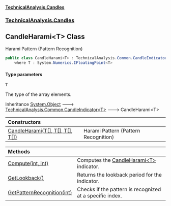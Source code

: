 #### [TechnicalAnalysis\.Candles](Atypical.TechnicalAnalysis.Candles.md 'Atypical\.TechnicalAnalysis\.Candles')
### [TechnicalAnalysis\.Candles](Atypical.TechnicalAnalysis.Candles.md#TechnicalAnalysis.Candles 'TechnicalAnalysis\.Candles')

## CandleHarami\<T\> Class

Harami Pattern \(Pattern Recognition\)

```csharp
public class CandleHarami<T> : TechnicalAnalysis.Common.CandleIndicator<T>
    where T : System.Numerics.IFloatingPoint<T>
```
#### Type parameters

<a name='TechnicalAnalysis.Candles.CandleHarami_T_.T'></a>

`T`

The type of the array elements\.

Inheritance [System\.Object](https://docs.microsoft.com/en-us/dotnet/api/System.Object 'System\.Object') &#129106; [TechnicalAnalysis\.Common\.CandleIndicator&lt;](https://docs.microsoft.com/en-us/dotnet/api/TechnicalAnalysis.Common.CandleIndicator-1 'TechnicalAnalysis\.Common\.CandleIndicator\`1')[T](CandleHarami_T_.md#TechnicalAnalysis.Candles.CandleHarami_T_.T 'TechnicalAnalysis\.Candles\.CandleHarami\<T\>\.T')[&gt;](https://docs.microsoft.com/en-us/dotnet/api/TechnicalAnalysis.Common.CandleIndicator-1 'TechnicalAnalysis\.Common\.CandleIndicator\`1') &#129106; CandleHarami\<T\>

| Constructors | |
| :--- | :--- |
| [CandleHarami\(T\[\], T\[\], T\[\], T\[\]\)](CandleHarami_T_.CandleHarami(T[],T[],T[],T[]).md 'TechnicalAnalysis\.Candles\.CandleHarami\<T\>\.CandleHarami\(T\[\], T\[\], T\[\], T\[\]\)') | Harami Pattern \(Pattern Recognition\) |

| Methods | |
| :--- | :--- |
| [Compute\(int, int\)](CandleHarami_T_.Compute(int,int).md 'TechnicalAnalysis\.Candles\.CandleHarami\<T\>\.Compute\(int, int\)') | Computes the [CandleHarami&lt;T&gt;](CandleHarami_T_.md 'TechnicalAnalysis\.Candles\.CandleHarami\<T\>') indicator\. |
| [GetLookback\(\)](CandleHarami_T_.GetLookback().md 'TechnicalAnalysis\.Candles\.CandleHarami\<T\>\.GetLookback\(\)') | Returns the lookback period for the indicator\. |
| [GetPatternRecognition\(int\)](CandleHarami_T_.GetPatternRecognition(int).md 'TechnicalAnalysis\.Candles\.CandleHarami\<T\>\.GetPatternRecognition\(int\)') | Checks if the pattern is recognized at a specific index\. |
